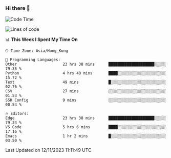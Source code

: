 ### Hi there 👋

<!--
**nicehiro/nicehiro** is a ✨ _special_ ✨ repository because its `README.md` (this file) appears on your GitHub profile.

Here are some ideas to get you started:

- 🔭 I’m currently working on ...
- 🌱 I’m currently learning ...
- 👯 I’m looking to collaborate on ...
- 🤔 I’m looking for help with ...
- 💬 Ask me about ...
- 📫 How to reach me: ...
- 😄 Pronouns: ...
- ⚡ Fun fact: ...
-->

<!--START_SECTION:waka-->
![Code Time](http://img.shields.io/badge/Code%20Time-52%20hrs%2029%20mins-blue)

![Lines of code](https://img.shields.io/badge/From%20Hello%20World%20I%27ve%20Written-2.6%20million%20lines%20of%20code-blue)

📊 **This Week I Spent My Time On** 

```text
🕑︎ Time Zone: Asia/Hong_Kong

💬 Programming Languages: 
Other                    23 hrs 38 mins      ████████████████████░░░░░   79.35 % 
Python                   4 hrs 40 mins       ████░░░░░░░░░░░░░░░░░░░░░   15.72 % 
Text                     49 mins             █░░░░░░░░░░░░░░░░░░░░░░░░   02.76 % 
CSV                      27 mins             ░░░░░░░░░░░░░░░░░░░░░░░░░   01.53 % 
SSH Config               9 mins              ░░░░░░░░░░░░░░░░░░░░░░░░░   00.54 % 

🔥 Editors: 
Edge                     23 hrs 38 mins      ████████████████████░░░░░   79.34 % 
VS Code                  5 hrs 6 mins        ████░░░░░░░░░░░░░░░░░░░░░   17.16 % 
Emacs                    1 hr 2 mins         █░░░░░░░░░░░░░░░░░░░░░░░░   03.50 % 
```


 Last Updated on 12/11/2023 11:11:49 UTC
<!--END_SECTION:waka-->

